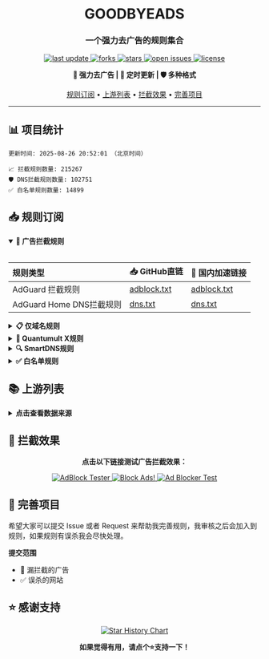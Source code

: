 <div align="center">
<h1 align="center">GOODBYEADS</h1>
<h3 align="center">一个强力去广告的规则集合</h3>

<p align="center">
  <a href="https://github.com/8680/GOODBYEADS">
    <img src="https://img.shields.io/github/last-commit/8680/GOODBYEADS?style=flat-square&color=blue" alt="last update" />
  </a>
  <a href="https://github.com/8680/GOODBYEADS">
    <img src="https://img.shields.io/github/forks/8680/GOODBYEADS?style=flat-square&color=brightgreen" alt="forks" />
  </a>
  <a href="https://github.com/8680/GOODBYEADS">
    <img src="https://img.shields.io/github/stars/8680/GOODBYEADS?style=flat-square&color=yellow" alt="stars" />
  </a>
  <a href="https://github.com/8680/GOODBYEADS/issues/">
    <img src="https://img.shields.io/github/issues/8680/GOODBYEADS?style=flat-square&color=red" alt="open issues" />
  </a>
  <a href="https://github.com/8680/GOODBYEADS">
    <img src="https://img.shields.io/github/license/8680/GOODBYEADS?style=flat-square&color=9cf" alt="license" />
  </a>
</p>

<p align="center">
  <b>🚫 强力去广告 | 🔄 定时更新 | 🛡️ 多种格式</b>
</p>

<p align="center">
  <a href="#-规则订阅">规则订阅</a> •
  <a href="#-上游列表">上游列表</a> •
  <a href="#-拦截效果">拦截效果</a> •
  <a href="#-完善项目">完善项目</a>
</p>

---

</div>

## 📊 项目统计

```
更新时间: 2025-08-26 20:52:01 （北京时间） 

📈 拦截规则数量: 215267 
🛡️ DNS拦截规则数量: 102751 
✅ 白名单规则数量: 14899 
```

## 📥 规则订阅

<details open>
<summary><b>🚫 广告拦截规则</b></summary>
<br>

| 规则类型 | 📥 GitHub直链 | 🚀 国内加速链接 |
| :---- | :---- | :---- |
| AdGuard 拦截规则 | [adblock.txt](https://raw.githubusercontent.com/8680/GOODBYEADS/master/data/rules/adblock.txt) | [adblock.txt](https://ghfast.top/raw.githubusercontent.com/8680/GOODBYEADS/master/data/rules/adblock.txt) |
| AdGuard Home DNS拦截规则 | [dns.txt](https://raw.githubusercontent.com/8680/GOODBYEADS/master/data/rules/dns.txt) | [dns.txt](https://ghfast.top/raw.githubusercontent.com/8680/GOODBYEADS/master/data/rules/dns.txt) |

</details>

<details>
<summary><b>📋 仅域名规则</b></summary>
<br>

| 规则类型 | 📥 GitHub直链 | 🚀 国内加速链接 |
| :---- | :---- | :---- |
| 黑名单域名列表 | [ad-domain.txt](https://raw.githubusercontent.com/8680/GOODBYEADS/master/data/rules/ad-domain.txt) | [ad-domain.txt](https://ghfast.top/raw.githubusercontent.com/8680/GOODBYEADS/master/data/rules/ad-domain.txt) |

</details>

<details>
<summary><b>📱 Quantumult X规则</b></summary>
<br>

| 规则类型 | 📥 GitHub直链 | 🚀 国内加速链接 |
| :---- | :---- | :---- |
| Quantumult X规则 | [qx.list](https://raw.githubusercontent.com/8680/GOODBYEADS/master/data/rules/qx.list) | [qx.list](https://ghfast.top/raw.githubusercontent.com/8680/GOODBYEADS/master/data/rules/qx.list) |

</details>

<details>
<summary><b>🔍 SmartDNS规则</b></summary>
<br>

| 规则类型 | 📥 GitHub直链 | 🚀 国内加速链接 |
| :---- | :---- | :---- |
| SmartDNS拦截规则 | [smartdns.conf](https://raw.githubusercontent.com/8680/GOODBYEADS/master/data/rules/smartdns.conf) | [smartdns.conf](https://ghfast.top/raw.githubusercontent.com/8680/GOODBYEADS/master/data/rules/smartdns.conf) |
| SmartDNS白名单 | [smartdns-whitelist.conf](https://raw.githubusercontent.com/8680/GOODBYEADS/master/data/rules/smartdns-whitelist.conf) | [smartdns-whitelist.conf](https://ghfast.top/raw.githubusercontent.com/8680/GOODBYEADS/master/data/rules/smartdns-whitelist.conf) |

</details>

<details>
<summary><b>✅ 白名单规则</b></summary>
<br>

| 规则类型 | 📥 GitHub直链 | 🚀 国内加速链接 |
| :---- | :---- | :---- |
| 白名单规则 | [allow.txt](https://raw.githubusercontent.com/8680/GOODBYEADS/master/data/rules/allow.txt) | [allow.txt](https://ghfast.top/raw.githubusercontent.com/8680/GOODBYEADS/master/data/rules/allow.txt) |
</details>

## 📚 上游列表

<details>
<summary><b>点击查看数据来源</b></summary>
<br>

- [AdGuard规则](https://github.com/AdguardTeam/AdguardFilters)
- [Tv规则](https://perflyst.github.io/PiHoleBlocklist/SmartTV-AGH.txt)
- [EasyPrivacy规则](https://easylist.to/)
- [乘风视频过滤规则](https://raw.githubusercontent.com/xinggsf/Adblock-Plus-Rule/master/mv.txt)
- [去APP下载提示规则](https://raw.githubusercontent.com/Noyllopa/NoAppDownload/master/NoAppDownload.txt)
- [oisd规则](https://small.oisd.nl/)
- [AWAvenue 秋风广告规则](https://raw.githubusercontent.com/TG-Twilight/AWAvenue-Ads-Rule/main/AWAvenue-Ads-Rule.txt)
- [CJX's Annoyance List](https://raw.githubusercontent.com/cjx82630/cjxlist/master/cjx-annoyance.txt)
- [补充规则](https://github.com/8680/GOODBYEADS)

</details>

## 🚫 拦截效果

<div align="center">
  <p><b>点击以下链接测试广告拦截效果：</b></p>
  
  <a href="https://adblock-tester.com">
    <img src="https://img.shields.io/badge/AdBlock%20Tester-测试链接-blue?style=for-the-badge" alt="AdBlock Tester"/>
  </a>
  
  <a href="https://blockads.fivefilters.org/">
    <img src="https://img.shields.io/badge/Block%20Ads!-测试链接-green?style=for-the-badge" alt="Block Ads!"/>
  </a>
  
  <a href="https://adblock.turtlecute.org/">
    <img src="https://img.shields.io/badge/Ad%20Blocker%20Test-测试链接-orange?style=for-the-badge" alt="Ad Blocker Test"/>
  </a>
</div>

## 💬 完善项目

希望大家可以提交 Issue 或者 Request 来帮助我完善规则，我审核之后会加入到规则，如果规则有误杀我会尽快处理。

**提交范围**

- 🚫 漏拦截的广告
- ✅ 误杀的网站

## ⭐ 感谢支持

<p align='center'>
  <a href="https://github.com/8680/GOODBYEADS/stargazers">
    <img src="https://api.star-history.com/svg?repos=8680/GOODBYEADS&type=Date" alt="Star History Chart">
  </a>
</p>

<div align="center">
  <b>如果觉得有用，请点个⭐支持一下！</b>
</div>
